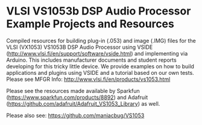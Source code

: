 # VLSI VS1053b DSP Audio Processor Example Projects and Resources

Compiled resources for building plug-in (.053) and image (.IMG) files for the VLSI (VX1053) VS1053B DSP Audio Processor using VSIDE (http://www.vlsi.fi/en/support/software/vside.html) and implementing via Arduino.  This includes manufacturer documents and student reports developing for this tricky little device.  We provide examples on how to build applications and plugins using VSIDE and a tutorial based on our own tests.  Please see MFGR Info: http://www.vlsi.fi/en/products/vs1053.html

Please see the resources made available by Sparkfun (https://www.sparkfun.com/products/8892) and Adafruit (https://github.com/adafruit/Adafruit_VS1053_Library) as well.

Please also see:  https://github.com/maniacbug/VS1053
